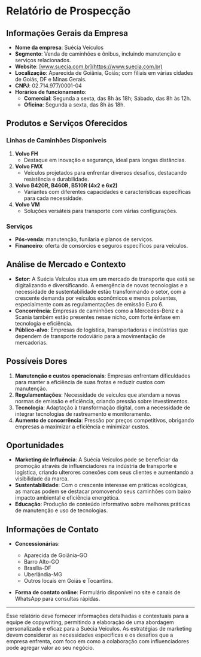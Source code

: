 # Relatório de Prospecção

## Informações Gerais da Empresa
- **Nome da empresa**: Suécia Veículos
- **Segmento**: Venda de caminhões e ônibus, incluindo manutenção e serviços relacionados.
- **Website**: [www.suecia.com.br](https://www.suecia.com.br)
- **Localização**: Aparecida de Goiânia, Goiás; com filiais em várias cidades de Goiás, DF e Minas Gerais.
- **CNPJ**: 02.714.977/0001-04
- **Horários de funcionamento**: 
  - **Comercial**: Segunda a sexta, das 8h às 18h; Sábado, das 8h às 12h.
  - **Oficina**: Segunda a sexta, das 8h às 18h.

## Produtos e Serviços Oferecidos
### Linhas de Caminhões Disponíveis
1. **Volvo FH**
   - Destaque em inovação e segurança, ideal para longas distâncias.
2. **Volvo FMX**
   - Veículos projetados para enfrentar diversos desafios, destacando resistência e durabilidade.
3. **Volvo B420R, B460R, B510R (4x2 e 6x2)**
   - Variantes com diferentes capacidades e características específicas para cada necessidade.
4. **Volvo VM**
   - Soluções versáteis para transporte com várias configurações.

### Serviços
- **Pós-venda**: manutenção, funilaria e planos de serviços.
- **Financeiro**: oferta de consórcios e seguros específicos para veículos.

## Análise de Mercado e Contexto
- **Setor**: A Suécia Veículos atua em um mercado de transporte que está se digitalizando e diversificando. A emergência de novas tecnologias e a necessidade de sustentabilidade estão transformando o setor, com a crescente demanda por veículos econômicos e menos poluentes, especialmente com as regulamentações de emissão Euro 6.
- **Concorrência**: Empresas de caminhões como a Mercedes-Benz e a Scania também estão presentes nesse nicho, com forte ênfase em tecnologia e eficiência.
- **Público-alvo**: Empresas de logística, transportadoras e indústrias que dependem de transporte rodoviário para a movimentação de mercadorias.

## Possíveis Dores
1. **Manutenção e custos operacionais**: Empresas enfrentam dificuldades para manter a eficiência de suas frotas e reduzir custos com manutenção.
2. **Regulamentações**: Necessidade de veículos que atendam a novas normas de emissão e eficiência, criando pressão sobre investimentos.
3. **Tecnologia**: Adaptação à transformação digital, com a necessidade de integrar tecnologias de rastreamento e monitoramento.
4. **Aumento de concorrência**: Pressão por preços competitivos, obrigando empresas a maximizar a eficiência e minimizar custos.

## Oportunidades
- **Marketing de Influência**: A Suécia Veículos pode se beneficiar da promoção através de influenciadores na indústria de transporte e logística, criando ulterores conexões com seus clientes e aumentando a visibilidade da marca.
- **Sustentabilidade**: Com o crescente interesse em práticas ecológicas, as marcas podem se destacar promovendo seus caminhões com baixo impacto ambiental e eficiência energética.
- **Educação**: Produção de conteúdo informativo sobre melhores práticas de manutenção e uso de tecnologias.
  
## Informações de Contato
- **Concessionárias**:
  - Aparecida de Goiânia-GO
  - Barro Alto-GO
  - Brasília-DF
  - Uberlândia-MG
  - Outros locais em Goiás e Tocantins.

- **Forma de contato online**: Formulário disponível no site e canais de WhatsApp para consultas rápidas.

---

Esse relatório deve fornecer informações detalhadas e contextuais para a equipe de copywriting, permitindo a elaboração de uma abordagem personalizada e eficaz para a Suécia Veículos. As estratégias de marketing devem considerar as necessidades específicas e os desafios que a empresa enfrenta, com foco em como a colaboração com influenciadores pode agregar valor ao seu negócio.